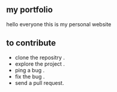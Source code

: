 ## my portfolio 

hello everyone this is my personal website

## to contribute

* clone the repositry .
* explore the project .
* ping a bug .
* fix the bug .
* send a pull request.

